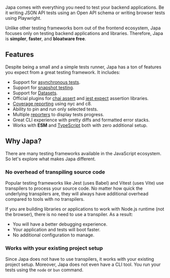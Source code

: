 Japa comes with everything you need to test your backend applications. Be it writing JSON API tests using an Open API schema or writing browser tests using Playwright.

Unlike other testing frameworks born out of the frontend ecosystem, Japa focuses only on testing backend applications and libraries. Therefore, Japa is **simpler**, **faster**, and **bloatware free**.

## Features
Despite being a small and a simple tests runner, Japa has a ton of features you expect from a great testing framework. It includes:

- Support for [asynchronous tests](https://japa.dev/docs/testing-async-code).
- Support for [snapshot testing](https://japa.dev/docs/plugins/snapshot).
- Support for [Datasets](https://japa.dev/docs/datasets).
- Official plugins for [chai assert](https://japa.dev/docs/plugins/assert) and [jest expect](https://japa.dev/docs/plugins/expect) assertion libraries.
- [Coverage reporting](https://japa.dev/docs/coverage) using nyc and c8.
- Ability to pin and run only selected tests.
- Multiple [reporters](https://japa.dev/docs/test-reporters) to display tests progress.
- Great CLI experience with pretty diffs and formatted error stacks.
- Works with **ESM** and [TypeScript](https://japa.dev/usage-with-typescript) both with zero additional setup.

## Why Japa?
There are many testing frameworks available in the JavaScript ecosystem. So let's explore what makes Japa different.

### No overhead of transpiling source code
Popular testing frameworks like Jest (uses Babel) and Vitest (uses Vite) use transpilers to process your source code. No matter how quick the underlying transpilers are, they will always have additional overhead compared to tools with no transpilers.

If you are building libraries or applications to work with Node.js runtime (not the browser), there is no need to use a transpiler. As a result:

- You will have a better debugging experience.
- Your application and tests will boot faster.
- No additional configuration to manage.

### Works with your existing project setup
Since Japa does not have to use transpilers, it works with your existing project setup. Moreover, Japa does not even have a CLI tool. You run your tests using the `node` or `bun` command.
